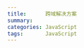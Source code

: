 ```yaml
---
title:      跨域解决方案
summary:    
categories: JavaScript
tags:       JavaScript
---
```





















